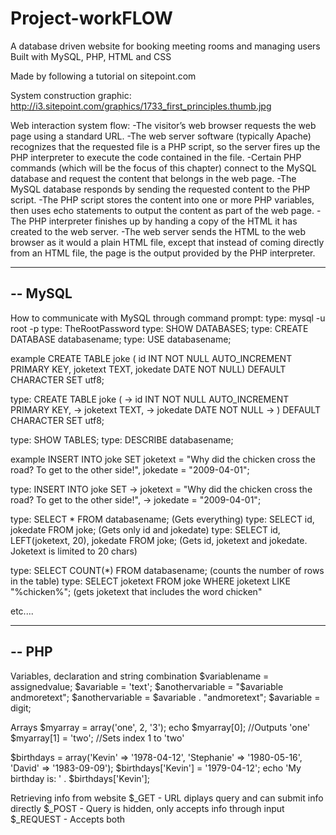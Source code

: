 # Project-workFLOW
A database driven website for booking meeting rooms and managing users
Built with MySQL, PHP, HTML and CSS

Made by following a tutorial on sitepoint.com

System construction graphic:
http://i3.sitepoint.com/graphics/1733_first_principles.thumb.jpg

Web interaction system flow:
-The visitor’s web browser requests the web page using a standard URL.
-The web server software (typically Apache) recognizes that the requested file is 
a PHP script, so the server fires up the PHP interpreter to execute the code contained in the file.
-Certain PHP commands (which will be the focus of this chapter) connect to the 
MySQL database and request the content that belongs in the web page.
-The MySQL database responds by sending the requested content to the PHP script.
-The PHP script stores the content into one or more PHP variables, then uses 
echo statements to output the content as part of the web page.
-The PHP interpreter finishes up by handing a copy of the HTML it has created to the web server.
-The web server sends the HTML to the web browser as it would a plain HTML file, 
except that instead of coming directly from an HTML file, the page is the output 
provided by the PHP interpreter.

-------------------------------------------------------------------------------
--		MySQL
-------------------------------------------------------------------------------
How to communicate with MySQL through command prompt:
type: mysql -u root -p
type: TheRootPassword
type: SHOW DATABASES;
type: CREATE DATABASE databasename;
type: USE databasename;

example CREATE TABLE joke (	id INT NOT NULL AUTO_INCREMENT PRIMARY KEY,
							joketext TEXT,
							jokedate DATE NOT NULL)
							DEFAULT CHARACTER SET utf8;
							
type: CREATE TABLE joke ( -> id INT NOT NULL AUTO_INCREMENT PRIMARY KEY, -> joketext TEXT, ->
jokedate DATE NOT NULL -> ) DEFAULT CHARACTER SET utf8;

type: SHOW TABLES;
type: DESCRIBE databasename;

example INSERT INTO joke
		SET joketext = "Why did the chicken cross the road? To get to the other side!", jokedate = "2009-04-01";
		
type: INSERT INTO joke SET ->
		joketext = "Why did the chicken cross the road? To get to the other side!", ->
		jokedate = "2009-04-01";

type: SELECT * FROM databasename; (Gets everything)
type: SELECT id, jokedate FROM joke; (Gets only id and jokedate)
type: SELECT id, LEFT(joketext, 20), jokedate FROM joke; (Gets id, joketext and jokedate. Joketext is limited to 20 chars)

type: SELECT COUNT(*) FROM databasename; (counts the number of rows in the table)
type: SELECT joketext FROM joke WHERE joketext LIKE "%chicken%"; (gets joketext that includes the word chicken"

etc....

-------------------------------------------------------------------------------
--		PHP
-------------------------------------------------------------------------------
Variables, declaration and string combination
$variablename = assignedvalue;
$avariable = 'text';
$anothervariable = "$avariable andmoretext";
$anothervariable = $avariable . "andmoretext";
$avariable = digit;

Arrays
$myarray = array('one', 2, '3');
echo $myarray[0];					//Outputs 'one'
$myarray[1] = 'two';				//Sets index 1 to 'two'

$birthdays = array('Kevin' => '1978-04-12', 'Stephanie' => '1980-05-16', 'David' => '1983-09-09');
$birthdays['Kevin'] = '1979-04-12';
echo 'My birthday is: ' . $birthdays['Kevin'];

Retrieving info from website
$_GET - URL diplays query and can submit info directly
$_POST - Query is hidden, only accepts info through input
$_REQUEST - Accepts both